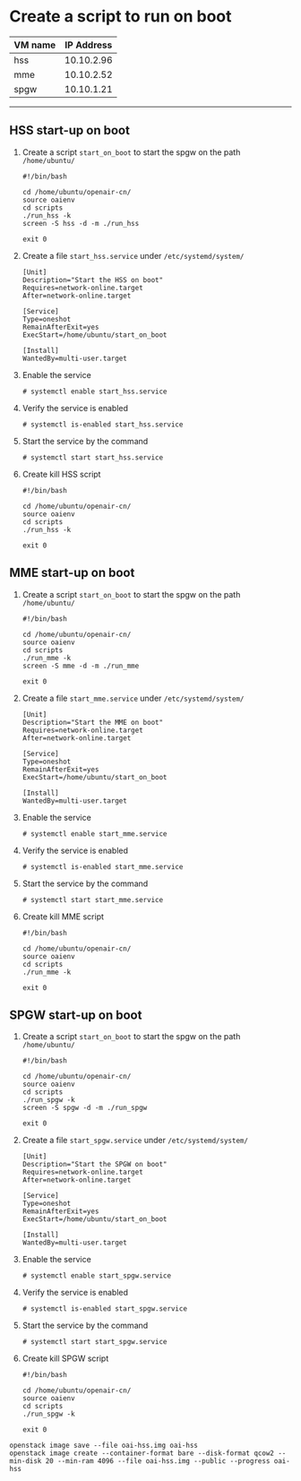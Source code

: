 # Create a script to run on boot

| VM name  | IP Address |
|----------|------------|
| hss      | 10.10.2.96 |
| mme      | 10.10.2.52 |
| spgw     | 10.10.1.21 |

-----------

## HSS start-up on boot
1. Create a script `start_on_boot` to start the spgw on the path `/home/ubuntu/`
   ```
   #!/bin/bash
   
   cd /home/ubuntu/openair-cn/
   source oaienv
   cd scripts
   ./run_hss -k
   screen -S hss -d -m ./run_hss
   
   exit 0
   ```

2. Create a file `start_hss.service` under `/etc/systemd/system/`
   ```
   [Unit]
   Description="Start the HSS on boot"
   Requires=network-online.target
   After=network-online.target
   
   [Service]
   Type=oneshot
   RemainAfterExit=yes
   ExecStart=/home/ubuntu/start_on_boot
   
   [Install]
   WantedBy=multi-user.target
   ```

3. Enable the service
   ```
   # systemctl enable start_hss.service
   ```

4. Verify the service is enabled
   ```
   # systemctl is-enabled start_hss.service
   ```

5. Start the service by the command
   ```
   # systemctl start start_hss.service
   ```
6. Create kill HSS script
   ```
   #!/bin/bash
   
   cd /home/ubuntu/openair-cn/
   source oaienv
   cd scripts
   ./run_hss -k
   
   exit 0
   ```


## MME start-up on boot
1. Create a script `start_on_boot` to start the spgw on the path `/home/ubuntu/`
   ```
   #!/bin/bash

   cd /home/ubuntu/openair-cn/
   source oaienv
   cd scripts
   ./run_mme -k
   screen -S mme -d -m ./run_mme
   
   exit 0
   ```

2. Create a file `start_mme.service` under `/etc/systemd/system/`
   ```
   [Unit]
   Description="Start the MME on boot"
   Requires=network-online.target
   After=network-online.target
   
   [Service]
   Type=oneshot
   RemainAfterExit=yes
   ExecStart=/home/ubuntu/start_on_boot
   
   [Install]
   WantedBy=multi-user.target
   ```

3. Enable the service
   ```
   # systemctl enable start_mme.service
   ```

4. Verify the service is enabled
   ```
   # systemctl is-enabled start_mme.service
   ```

5. Start the service by the command
   ```
   # systemctl start start_mme.service
   ```

6. Create kill MME script
   ```
   #!/bin/bash
   
   cd /home/ubuntu/openair-cn/
   source oaienv
   cd scripts
   ./run_mme -k
   
   exit 0
   ```


## SPGW start-up on boot
1. Create a script `start_on_boot` to start the spgw on the path `/home/ubuntu/`
   ```
   #!/bin/bash
   
   cd /home/ubuntu/openair-cn/
   source oaienv
   cd scripts
   ./run_spgw -k
   screen -S spgw -d -m ./run_spgw
   
   exit 0
   ```

2. Create a file `start_spgw.service` under `/etc/systemd/system/`
   ```
   [Unit]
   Description="Start the SPGW on boot"
   Requires=network-online.target
   After=network-online.target
   
   [Service]
   Type=oneshot
   RemainAfterExit=yes
   ExecStart=/home/ubuntu/start_on_boot
   
   [Install]
   WantedBy=multi-user.target
   ```

3. Enable the service
   ```
   # systemctl enable start_spgw.service
   ```

4. Verify the service is enabled
   ```
   # systemctl is-enabled start_spgw.service
   ```

5. Start the service by the command
   ```
   # systemctl start start_spgw.service
   ```

6. Create kill SPGW script
   ```
   #!/bin/bash
   
   cd /home/ubuntu/openair-cn/
   source oaienv
   cd scripts
   ./run_spgw -k
   
   exit 0
   ```

```
openstack image save --file oai-hss.img oai-hss
openstack image create --container-format bare --disk-format qcow2 --min-disk 20 --min-ram 4096 --file oai-hss.img --public --progress oai-hss
```